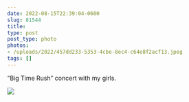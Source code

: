 ```yaml
---
date: 2022-08-15T22:39:04-0600
slug: 81544
title: 
type: post
post_type: photo
photos:
- /uploads/2022/457dd233-5353-4cbe-8ec4-c64e8f2acf13.jpeg
tags: []
---
```

“Big Time Rush” concert with my girls.


![](/uploads/2022/457dd233-5353-4cbe-8ec4-c64e8f2acf13.jpeg)


